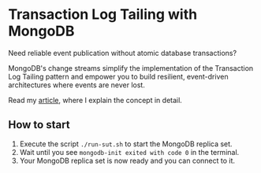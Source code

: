 # Transaction Log Tailing with MongoDB

Need reliable event publication without atomic database transactions?

MongoDB's change streams simplify the implementation of the Transaction Log Tailing pattern and empower you to build resilient, event-driven architectures where events are never lost.

Read my [article](https://medium.com/@kinneko-de/99680fefbbac), where I explain the concept in detail.

## How to start

1. Execute the script `./run-sut.sh` to start the MongoDB replica set. 
2. Wait until you see `mongodb-init exited with code 0` in the terminal.
3. Your MongoDB replica set is now ready and you can connect to it.

